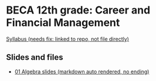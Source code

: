 # BECA 12th grade: Career and Financial Management

[Syllabus (needs fix: linked to repo, not file directly)](https://github.com/chrishuson/course-files/blob/master/IB2023/Plan-IB.pdf)

## Slides and files

- [01 Algebra slides (markdown auto rendered, no ending)](../precalc/01-Slides-Algebra)

